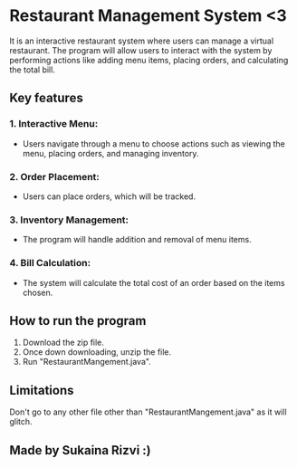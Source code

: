 # Restaurant Management System <3

It is an interactive restaurant system where users can manage a virtual restaurant. The program will allow users to interact with the system by performing actions like adding menu items, placing orders, and calculating the total bill.

## Key features 
### 1. Interactive Menu:
- Users navigate through a menu to choose actions such as viewing the menu, placing orders, and managing inventory.

### 2. Order Placement: 
- Users can place orders, which will be tracked.

### 3. Inventory Management: 
- The program will handle addition and removal of menu items. 

### 4. Bill Calculation: 
- The system will calculate the total cost of an order based on the items chosen. 

## How to run the program 
1. Download the zip file. 
2. Once down downloading, unzip the file. 
3. Run "RestaurantMangement.java". 

## Limitations 
Don't go to any other file other than "RestaurantMangement.java" as it will glitch. 

## Made by Sukaina Rizvi :)